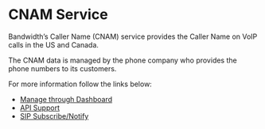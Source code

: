 # CNAM Service

Bandwidth’s Caller Name (CNAM) service provides the Caller Name on VoIP calls in the US and Canada.

The CNAM data is managed by the phone company who provides the phone numbers to its customers.

For more information follow the links below:
* [Manage through Dashboard](https://support.bandwidth.com/hc/en-us/articles/360025716114-How-to-Identify-and-Manage-Telephone-Numbers-Enabled-with-CNAM-)
* [API Support](https://support.bandwidth.com/hc/en-us/articles/204138766-CNAM-per-DIP-API-setup-instructions)
* [SIP Subscribe/Notify](https://support.bandwidth.com/hc/en-us/articles/360001519453-CNAM-Subscribe-Notify)

